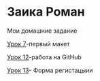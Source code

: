 

# Заика Роман
Мои домашние задание 

[Урок 7](https://zaikaroman.github.io/number_7/src/ieess/ "Описание")-первый макет


[Урок 12](https://zaikaroman.github.io/ "Описание")-работа на GitHub

[Урок 13](https://zaikaroman.github.io/lesson_13/src/js/index.html "Описание")- Форма регистацыии
